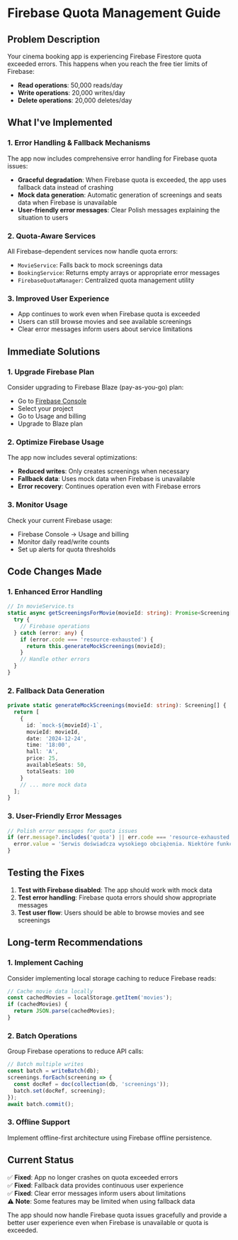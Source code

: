 # Firebase Quota Management Guide

## Problem Description

Your cinema booking app is experiencing Firebase Firestore quota exceeded errors. This happens when you reach the free tier limits of Firebase:

- **Read operations**: 50,000 reads/day
- **Write operations**: 20,000 writes/day
- **Delete operations**: 20,000 deletes/day

## What I've Implemented

### 1. Error Handling & Fallback Mechanisms

The app now includes comprehensive error handling for Firebase quota issues:

- **Graceful degradation**: When Firebase quota is exceeded, the app uses fallback data instead of crashing
- **Mock data generation**: Automatic generation of screenings and seats data when Firebase is unavailable
- **User-friendly error messages**: Clear Polish messages explaining the situation to users

### 2. Quota-Aware Services

All Firebase-dependent services now handle quota errors:

- `MovieService`: Falls back to mock screenings data
- `BookingService`: Returns empty arrays or appropriate error messages
- `FirebaseQuotaManager`: Centralized quota management utility

### 3. Improved User Experience

- App continues to work even when Firebase quota is exceeded
- Users can still browse movies and see available screenings
- Clear error messages inform users about service limitations

## Immediate Solutions

### 1. Upgrade Firebase Plan

Consider upgrading to Firebase Blaze (pay-as-you-go) plan:
- Go to [Firebase Console](https://console.firebase.google.com)
- Select your project
- Go to Usage and billing
- Upgrade to Blaze plan

### 2. Optimize Firebase Usage

The app now includes several optimizations:

- **Reduced writes**: Only creates screenings when necessary
- **Fallback data**: Uses mock data when Firebase is unavailable
- **Error recovery**: Continues operation even with Firebase errors

### 3. Monitor Usage

Check your current Firebase usage:
- Firebase Console → Usage and billing
- Monitor daily read/write counts
- Set up alerts for quota thresholds

## Code Changes Made

### 1. Enhanced Error Handling

```typescript
// In movieService.ts
static async getScreeningsForMovie(movieId: string): Promise<Screening[]> {
  try {
    // Firebase operations
  } catch (error: any) {
    if (error.code === 'resource-exhausted') {
      return this.generateMockScreenings(movieId);
    }
    // Handle other errors
  }
}
```

### 2. Fallback Data Generation

```typescript
private static generateMockScreenings(movieId: string): Screening[] {
  return [
    {
      id: `mock-${movieId}-1`,
      movieId: movieId,
      date: '2024-12-24',
      time: '18:00',
      hall: 'A',
      price: 25,
      availableSeats: 50,
      totalSeats: 100
    }
    // ... more mock data
  ];
}
```

### 3. User-Friendly Error Messages

```typescript
// Polish error messages for quota issues
if (err.message?.includes('quota') || err.code === 'resource-exhausted') {
  error.value = 'Serwis doświadcza wysokiego obciążenia. Niektóre funkcje mogą być ograniczone.';
}
```

## Testing the Fixes

1. **Test with Firebase disabled**: The app should work with mock data
2. **Test error handling**: Firebase quota errors should show appropriate messages
3. **Test user flow**: Users should be able to browse movies and see screenings

## Long-term Recommendations

### 1. Implement Caching

Consider implementing local storage caching to reduce Firebase reads:

```typescript
// Cache movie data locally
const cachedMovies = localStorage.getItem('movies');
if (cachedMovies) {
  return JSON.parse(cachedMovies);
}
```

### 2. Batch Operations

Group Firebase operations to reduce API calls:

```typescript
// Batch multiple writes
const batch = writeBatch(db);
screenings.forEach(screening => {
  const docRef = doc(collection(db, 'screenings'));
  batch.set(docRef, screening);
});
await batch.commit();
```

### 3. Offline Support

Implement offline-first architecture using Firebase offline persistence.

## Current Status

✅ **Fixed**: App no longer crashes on quota exceeded errors  
✅ **Fixed**: Fallback data provides continuous user experience  
✅ **Fixed**: Clear error messages inform users about limitations  
⚠️ **Note**: Some features may be limited when using fallback data  

The app should now handle Firebase quota issues gracefully and provide a better user experience even when Firebase is unavailable or quota is exceeded. 